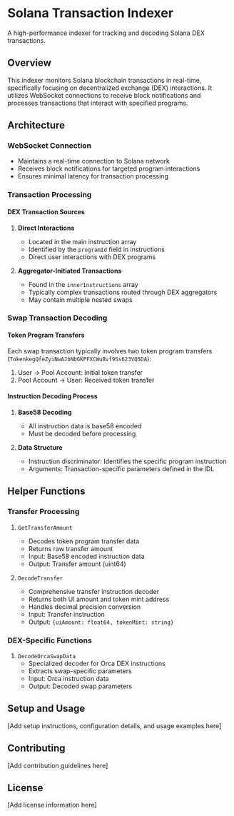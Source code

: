 # Solana Transaction Indexer

A high-performance indexer for tracking and decoding Solana DEX transactions.

## Overview
This indexer monitors Solana blockchain transactions in real-time, specifically focusing on decentralized exchange (DEX) interactions. It utilizes WebSocket connections to receive block notifications and processes transactions that interact with specified programs.

## Architecture

### WebSocket Connection
- Maintains a real-time connection to Solana network
- Receives block notifications for targeted program interactions
- Ensures minimal latency for transaction processing

### Transaction Processing

#### DEX Transaction Sources
1. **Direct Interactions**
   - Located in the main instruction array
   - Identified by the `programId` field in instructions
   - Direct user interactions with DEX programs

2. **Aggregator-Initiated Transactions**
   - Found in the `innerInstructions` array
   - Typically complex transactions routed through DEX aggregators
   - May contain multiple nested swaps

### Swap Transaction Decoding

#### Token Program Transfers
Each swap transaction typically involves two token program transfers (`TokenkegQfeZyiNwAJbNbGKPFXCWuBvf9Ss623VQ5DA`):
1. User → Pool Account: Initial token transfer
2. Pool Account → User: Received token transfer

#### Instruction Decoding Process
1. **Base58 Decoding**
   - All instruction data is base58 encoded
   - Must be decoded before processing

2. **Data Structure**
   - Instruction discriminator: Identifies the specific program instruction
   - Arguments: Transaction-specific parameters defined in the IDL

## Helper Functions

### Transfer Processing
1. `GetTransferAmount`
   - Decodes token program transfer data
   - Returns raw transfer amount
   - Input: Base58 encoded instruction data
   - Output: Transfer amount (uint64)

2. `DecodeTransfer`
   - Comprehensive transfer instruction decoder
   - Returns both UI amount and token mint address
   - Handles decimal precision conversion
   - Input: Transfer instruction
   - Output: `{uiAmount: float64, tokenMint: string}`

### DEX-Specific Functions
1. `DecodeOrcaSwapData`
   - Specialized decoder for Orca DEX instructions
   - Extracts swap-specific parameters
   - Input: Orca instruction data
   - Output: Decoded swap parameters

## Setup and Usage

[Add setup instructions, configuration details, and usage examples here]

## Contributing

[Add contribution guidelines here]

## License

[Add license information here]